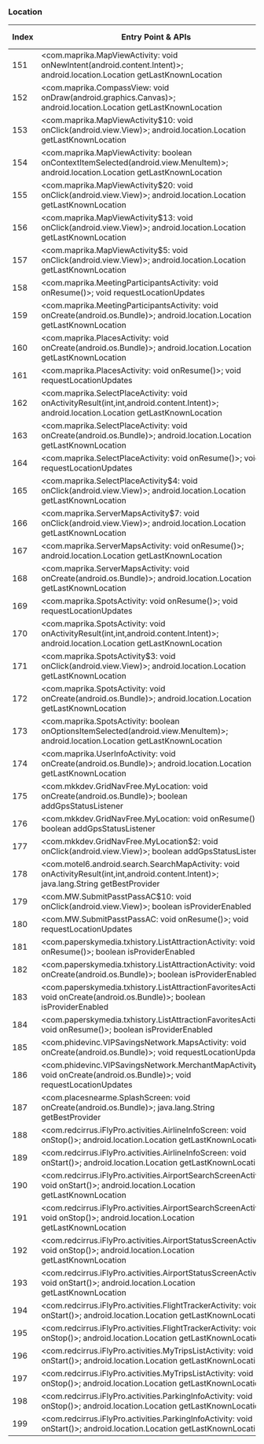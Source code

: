 ### Location
| Index | Entry Point & APIs | Screen shot | Resource id | Label |
| ------------- | ------------- | ------------- |-------------|-------------|
| 151 | <com.maprika.MapViewActivity: void onNewIntent(android.content.Intent)>; android.location.Location getLastKnownLocation | ![](F:\COSMOS\output\py\Play_win8\Travel_Local\com.maprika\com.maprika.MapViewActivity.png) |  | T |
| 152 | <com.maprika.CompassView: void onDraw(android.graphics.Canvas)>; android.location.Location getLastKnownLocation | ![](F:\COSMOS\output\py\Play_win8\Travel_Local\com.maprika\com.maprika.UserInfoActivity.png) | {'2131492941': <sensitive_component.SensitiveComponent.SensitiveView object at 0x000001252401BE48>} | T |
| 153 | <com.maprika.MapViewActivity$10: void onClick(android.view.View)>; android.location.Location getLastKnownLocation | ![](F:\COSMOS\output\py\Play_win8\Travel_Local\com.maprika\com.maprika.MapViewActivity.png) |  | T |
| 154 | <com.maprika.MapViewActivity: boolean onContextItemSelected(android.view.MenuItem)>; android.location.Location getLastKnownLocation | ![](F:\COSMOS\output\py\Play_win8\Travel_Local\com.maprika\com.maprika.MapViewActivity.png) |  | T |
| 155 | <com.maprika.MapViewActivity$20: void onClick(android.view.View)>; android.location.Location getLastKnownLocation | ![](F:\COSMOS\output\py\Play_win8\Travel_Local\com.maprika\com.maprika.MapViewActivity.png) |  | T |
| 156 | <com.maprika.MapViewActivity$13: void onClick(android.view.View)>; android.location.Location getLastKnownLocation | ![](F:\COSMOS\output\py\Play_win8\Travel_Local\com.maprika\com.maprika.MapViewActivity.png) | {'2131493023': <sensitive_component.SensitiveComponent.SensitiveView object at 0x0000012523EE7DA0>} | T |
| 157 | <com.maprika.MapViewActivity$5: void onClick(android.view.View)>; android.location.Location getLastKnownLocation | ![](F:\COSMOS\output\py\Play_win8\Travel_Local\com.maprika\com.maprika.MapViewActivity.png) | {'2131492970': <sensitive_component.SensitiveComponent.SensitiveView object at 0x0000012523EE7C50>} | T |
| 158 | <com.maprika.MeetingParticipantsActivity: void onResume()>; void requestLocationUpdates | ![](F:\COSMOS\output\py\Play_win8\Travel_Local\com.maprika\com.maprika.MeetingParticipantsActivity.png) |  | F |
| 159 | <com.maprika.MeetingParticipantsActivity: void onCreate(android.os.Bundle)>; android.location.Location getLastKnownLocation | ![](F:\COSMOS\output\py\Play_win8\Travel_Local\com.maprika\com.maprika.MeetingParticipantsActivity.png) |  | F |
| 160 | <com.maprika.PlacesActivity: void onCreate(android.os.Bundle)>; android.location.Location getLastKnownLocation | ![](F:\COSMOS\output\py\Play_win8\Travel_Local\com.maprika\com.maprika.PlacesActivity.png) |  | |
| 161 | <com.maprika.PlacesActivity: void onResume()>; void requestLocationUpdates | ![](F:\COSMOS\output\py\Play_win8\Travel_Local\com.maprika\com.maprika.PlacesActivity.png) |  | |
| 162 | <com.maprika.SelectPlaceActivity: void onActivityResult(int,int,android.content.Intent)>; android.location.Location getLastKnownLocation | ![](F:\COSMOS\output\py\Play_win8\Travel_Local\com.maprika\com.maprika.SelectPlaceActivity.png) |  | T |
| 163 | <com.maprika.SelectPlaceActivity: void onCreate(android.os.Bundle)>; android.location.Location getLastKnownLocation | ![](F:\COSMOS\output\py\Play_win8\Travel_Local\com.maprika\com.maprika.SelectPlaceActivity.png) |  | T |
| 164 | <com.maprika.SelectPlaceActivity: void onResume()>; void requestLocationUpdates | ![](F:\COSMOS\output\py\Play_win8\Travel_Local\com.maprika\com.maprika.SelectPlaceActivity.png) |  | T |
| 165 | <com.maprika.SelectPlaceActivity$4: void onClick(android.view.View)>; android.location.Location getLastKnownLocation | ![](F:\COSMOS\output\py\Play_win8\Travel_Local\com.maprika\com.maprika.SelectPlaceActivity.png) | {'2131493050': <sensitive_component.SensitiveComponent.SensitiveView object at 0x0000012523DA95F8>} | T |
| 166 | <com.maprika.ServerMapsActivity$7: void onClick(android.view.View)>; android.location.Location getLastKnownLocation | ![](F:\COSMOS\output\py\Play_win8\Travel_Local\com.maprika\com.maprika.ServerMapsActivity.png) |  | T |
| 167 | <com.maprika.ServerMapsActivity: void onResume()>; android.location.Location getLastKnownLocation | ![](F:\COSMOS\output\py\Play_win8\Travel_Local\com.maprika\com.maprika.ServerMapsActivity.png) |  | T |
| 168 | <com.maprika.ServerMapsActivity: void onCreate(android.os.Bundle)>; android.location.Location getLastKnownLocation | ![](F:\COSMOS\output\py\Play_win8\Travel_Local\com.maprika\com.maprika.ServerMapsActivity.png) |  | T |
| 169 | <com.maprika.SpotsActivity: void onResume()>; void requestLocationUpdates | ![](F:\COSMOS\output\py\Play_win8\Travel_Local\com.maprika\com.maprika.SpotsActivity.png) |  | T |
| 170 | <com.maprika.SpotsActivity: void onActivityResult(int,int,android.content.Intent)>; android.location.Location getLastKnownLocation | ![](F:\COSMOS\output\py\Play_win8\Travel_Local\com.maprika\com.maprika.SpotsActivity.png) |  | T |
| 171 | <com.maprika.SpotsActivity$3: void onClick(android.view.View)>; android.location.Location getLastKnownLocation | ![](F:\COSMOS\output\py\Play_win8\Travel_Local\com.maprika\com.maprika.SpotsActivity.png) | {'2131493114': <sensitive_component.SensitiveComponent.SensitiveView object at 0x0000012523E92A90>} | T |
| 172 | <com.maprika.SpotsActivity: void onCreate(android.os.Bundle)>; android.location.Location getLastKnownLocation | ![](F:\COSMOS\output\py\Play_win8\Travel_Local\com.maprika\com.maprika.SpotsActivity.png) |  | T |
| 173 | <com.maprika.SpotsActivity: boolean onOptionsItemSelected(android.view.MenuItem)>; android.location.Location getLastKnownLocation | ![](F:\COSMOS\output\py\Play_win8\Travel_Local\com.maprika\com.maprika.SpotsActivity.png) |  | T |
| 174 | <com.maprika.UserInfoActivity: void onCreate(android.os.Bundle)>; android.location.Location getLastKnownLocation | ![](F:\COSMOS\output\py\Play_win8\Travel_Local\com.maprika\com.maprika.UserInfoActivity.png) |  | T |
| 175 | <com.mkkdev.GridNavFree.MyLocation: void onCreate(android.os.Bundle)>; boolean addGpsStatusListener | ![](F:\COSMOS\output\py\Play_win8\Travel_Local\com.mkkdev.GridNavFree\com.mkkdev.GridNavFree.MyLocation.png) |  |  T |
| 176 | <com.mkkdev.GridNavFree.MyLocation: void onResume()>; boolean addGpsStatusListener | ![](F:\COSMOS\output\py\Play_win8\Travel_Local\com.mkkdev.GridNavFree\com.mkkdev.GridNavFree.MyLocation.png) |  | T |
| 177 | <com.mkkdev.GridNavFree.MyLocation$2: void onClick(android.view.View)>; boolean addGpsStatusListener | ![](F:\COSMOS\output\py\Play_win8\Travel_Local\com.mkkdev.GridNavFree\com.mkkdev.GridNavFree.MyLocation.png) |  | T |
| 178 | <com.motel6.android.search.SearchMapActivity: void onActivityResult(int,int,android.content.Intent)>; java.lang.String getBestProvider | ![](F:\COSMOS\output\py\Play_win8\Travel_Local\com.motel6.android\com.motel6.android.search.SearchMapActivity.png) |  | |
| 179 | <com.MW.SubmitPasstPassAC$10: void onClick(android.view.View)>; boolean isProviderEnabled | ![](F:\COSMOS\output\py\Play_win8\Travel_Local\com.MW\com.MW.SubmitPasstPassAC.png) |  | F |
| 180 | <com.MW.SubmitPasstPassAC: void onResume()>; void requestLocationUpdates | ![](F:\COSMOS\output\py\Play_win8\Travel_Local\com.MW\com.MW.SubmitPasstPassAC.png) |  | F |
| 181 | <com.paperskymedia.txhistory.ListAttractionActivity: void onResume()>; boolean isProviderEnabled | ![](F:\COSMOS\output\py\Play_win8\Travel_Local\com.paperskymedia.txhistory\com.paperskymedia.txhistory.ListAttractionActivity.png) |  | |
| 182 | <com.paperskymedia.txhistory.ListAttractionActivity: void onCreate(android.os.Bundle)>; boolean isProviderEnabled | ![](F:\COSMOS\output\py\Play_win8\Travel_Local\com.paperskymedia.txhistory\com.paperskymedia.txhistory.ListAttractionActivity.png) |  | |
| 183 | <com.paperskymedia.txhistory.ListAttractionFavoritesActivity: void onCreate(android.os.Bundle)>; boolean isProviderEnabled | ![](F:\COSMOS\output\py\Play_win8\Travel_Local\com.paperskymedia.txhistory\com.paperskymedia.txhistory.ListAttractionFavoritesActivity.png) |  | |
| 184 | <com.paperskymedia.txhistory.ListAttractionFavoritesActivity: void onResume()>; boolean isProviderEnabled | ![](F:\COSMOS\output\py\Play_win8\Travel_Local\com.paperskymedia.txhistory\com.paperskymedia.txhistory.ListAttractionFavoritesActivity.png) |  | |
| 185 | <com.phidevinc.VIPSavingsNetwork.MapsActivity: void onCreate(android.os.Bundle)>; void requestLocationUpdates | ![](F:\COSMOS\output\py\Play_win8\Travel_Local\com.phidevinc.VIPSavingsNetwork\com.phidevinc.VIPSavingsNetwork.MapsActivity.png) |  | T |
| 186 | <com.phidevinc.VIPSavingsNetwork.MerchantMapActivity: void onCreate(android.os.Bundle)>; void requestLocationUpdates | ![](F:\COSMOS\output\py\Play_win8\Travel_Local\com.phidevinc.VIPSavingsNetwork\com.phidevinc.VIPSavingsNetwork.MerchantMapActivity.png) |  | T |
| 187 | <com.placesnearme.SplashScreen: void onCreate(android.os.Bundle)>; java.lang.String getBestProvider | ![](F:\COSMOS\output\py\Play_win8\Travel_Local\com.placesnearme\com.placesnearme.SplashScreen.png) |  | T |
| 188 | <com.redcirrus.iFlyPro.activities.AirlineInfoScreen: void onStop()>; android.location.Location getLastKnownLocation | ![](F:\COSMOS\output\py\Play_win8\Travel_Local\com.redcirrus.iFly\com.redcirrus.iFlyPro.activities.AirlineInfoScreen.png) |  | D |
| 189 | <com.redcirrus.iFlyPro.activities.AirlineInfoScreen: void onStart()>; android.location.Location getLastKnownLocation | ![](F:\COSMOS\output\py\Play_win8\Travel_Local\com.redcirrus.iFly\com.redcirrus.iFlyPro.activities.AirlineInfoScreen.png) |  | D |
| 190 | <com.redcirrus.iFlyPro.activities.AirportSearchScreenActivity: void onStart()>; android.location.Location getLastKnownLocation | ![](F:\COSMOS\output\py\Play_win8\Travel_Local\com.redcirrus.iFly\com.redcirrus.iFlyPro.activities.AirportSearchScreenActivity.png) |  | D |
| 191 | <com.redcirrus.iFlyPro.activities.AirportSearchScreenActivity: void onStop()>; android.location.Location getLastKnownLocation | ![](F:\COSMOS\output\py\Play_win8\Travel_Local\com.redcirrus.iFly\com.redcirrus.iFlyPro.activities.AirportSearchScreenActivity.png) |  | D |
| 192 | <com.redcirrus.iFlyPro.activities.AirportStatusScreenActivity: void onStop()>; android.location.Location getLastKnownLocation | ![](F:\COSMOS\output\py\Play_win8\Travel_Local\com.redcirrus.iFly\com.redcirrus.iFlyPro.activities.AirportStatusScreenActivity.png) |  | D |
| 193 | <com.redcirrus.iFlyPro.activities.AirportStatusScreenActivity: void onStart()>; android.location.Location getLastKnownLocation | ![](F:\COSMOS\output\py\Play_win8\Travel_Local\com.redcirrus.iFly\com.redcirrus.iFlyPro.activities.AirportStatusScreenActivity.png) |  | D |
| 194 | <com.redcirrus.iFlyPro.activities.FlightTrackerActivity: void onStart()>; android.location.Location getLastKnownLocation | ![](F:\COSMOS\output\py\Play_win8\Travel_Local\com.redcirrus.iFly\com.redcirrus.iFlyPro.activities.FlightTrackerActivity.png) |  | D |
| 195 | <com.redcirrus.iFlyPro.activities.FlightTrackerActivity: void onStop()>; android.location.Location getLastKnownLocation | ![](F:\COSMOS\output\py\Play_win8\Travel_Local\com.redcirrus.iFly\com.redcirrus.iFlyPro.activities.FlightTrackerActivity.png) |  | D |
| 196 | <com.redcirrus.iFlyPro.activities.MyTripsListActivity: void onStart()>; android.location.Location getLastKnownLocation | ![](F:\COSMOS\output\py\Play_win8\Travel_Local\com.redcirrus.iFly\com.redcirrus.iFlyPro.activities.MyTripsListActivity.png) |  | D |
| 197 | <com.redcirrus.iFlyPro.activities.MyTripsListActivity: void onStop()>; android.location.Location getLastKnownLocation | ![](F:\COSMOS\output\py\Play_win8\Travel_Local\com.redcirrus.iFly\com.redcirrus.iFlyPro.activities.MyTripsListActivity.png) |  | D |
| 198 | <com.redcirrus.iFlyPro.activities.ParkingInfoActivity: void onStop()>; android.location.Location getLastKnownLocation | ![](F:\COSMOS\output\py\Play_win8\Travel_Local\com.redcirrus.iFly\com.redcirrus.iFlyPro.activities.ParkingInfoActivity.png) |  | D |
| 199 | <com.redcirrus.iFlyPro.activities.ParkingInfoActivity: void onStart()>; android.location.Location getLastKnownLocation | ![](F:\COSMOS\output\py\Play_win8\Travel_Local\com.redcirrus.iFly\com.redcirrus.iFlyPro.activities.ParkingInfoActivity.png) |  | D |
